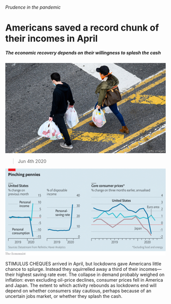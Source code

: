 ###### Prudence in the pandemic

# Americans saved a record chunk of their incomes in April 

##### The economic recovery depends on their willingness to splash the cash 

![image](images/20200606_FNP503.jpg) 

> Jun 4th 2020 

![image](images/20200606_FNC826.png) 


STIMULUS CHEQUES arrived in April, but lockdowns gave Americans little chance to splurge. Instead they squirrelled away a third of their incomes—their highest saving rate ever. The collapse in demand probably weighed on inflation: even excluding oil-price declines, consumer prices fell in America and Japan. The extent to which activity rebounds as lockdowns end will depend on whether consumers stay cautious, perhaps because of an uncertain jobs market, or whether they splash the cash.

